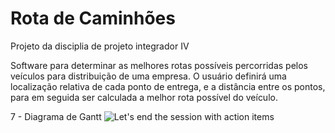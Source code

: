 # Rota de Caminhões
Projeto da disciplia de projeto integrador IV

Software para determinar as melhores rotas possíveis percorridas pelos veículos para distribuição de
uma empresa. O usuário definirá uma localização relativa de cada ponto de entrega, e a distância
entre os pontos, para em seguida ser calculada a melhor rota possível do veículo.

7 - Diagrama de Gantt
![Let's end the session with action items](https://github.com/Ageuss/Rota_de_Caminhoes/assets/49253830/2eab493e-fb5a-4dd4-baa4-c2cf2ce9787e)


